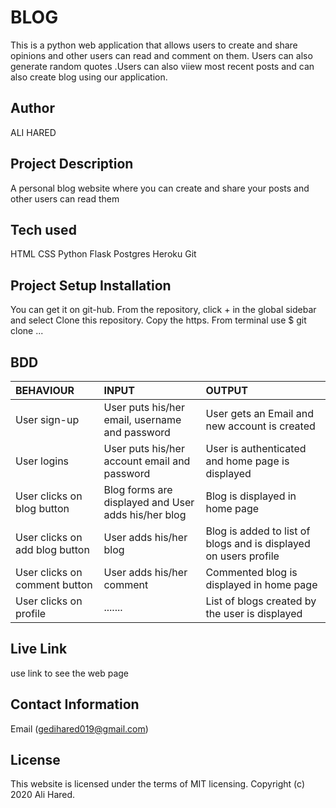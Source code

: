# BLOG
This is a python web application that allows users to create and share opinions and other users can read and comment on them. Users can also generate random quotes .Users can also viiew most recent posts and can also create blog using our application.

## Author
ALI HARED

## Project Description
A personal blog website where you can create and share your posts and other users can read them

## Tech used
  HTML 
  CSS
  Python
  Flask
  Postgres
  Heroku
  Git

## Project Setup Installation  
You can get it on git-hub. From the repository, click + in the global sidebar and select Clone this repository. Copy the https. From terminal use $ git clone ...

## BDD  

| BEHAVIOUR | INPUT | OUTPUT|
|:------------------|:--------|:-----------|
| User sign-up | User puts his/her email, username and password |  User gets an Email and new account is created |
| User logins | User puts his/her account email and password | User is authenticated and home page is displayed|
| User clicks on blog button | Blog forms are displayed and User adds his/her blog | Blog is displayed in home page| 
| User clicks on add blog button | User adds his/her blog | Blog is added to list of blogs and is displayed on users profile|
| User clicks on comment button | User adds his/her comment | Commented blog is displayed in home page| 
| User clicks on profile | ....... |  List of blogs created by the user is displayed|


## Live Link
use link to see the web page

## Contact Information
Email (gedihared019@gmail.com)

## License
This website is licensed under the terms of MIT licensing. Copyright (c) 2020 Ali Hared.
     
